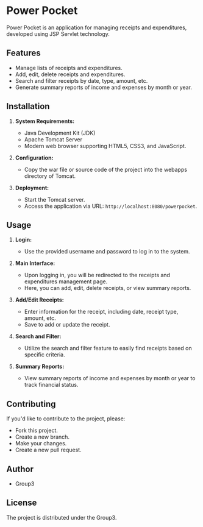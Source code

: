 # Power Pocket

Power Pocket is an application for managing receipts and expenditures, developed using JSP Servlet technology.

## Features

- Manage lists of receipts and expenditures.
- Add, edit, delete receipts and expenditures.
- Search and filter receipts by date, type, amount, etc.
- Generate summary reports of income and expenses by month or year.

## Installation

1. **System Requirements:**
    - Java Development Kit (JDK)
    - Apache Tomcat Server
    - Modern web browser supporting HTML5, CSS3, and JavaScript.

2. **Configuration:**
    - Copy the war file or source code of the project into the webapps directory of Tomcat.

3. **Deployment:**
    - Start the Tomcat server.
    - Access the application via URL: `http://localhost:8080/powerpocket`.

## Usage

1. **Login:**
    - Use the provided username and password to log in to the system.

2. **Main Interface:**
    - Upon logging in, you will be redirected to the receipts and expenditures management page.
    - Here, you can add, edit, delete receipts, or view summary reports.

3. **Add/Edit Receipts:**
    - Enter information for the receipt, including date, receipt type, amount, etc.
    - Save to add or update the receipt.

4. **Search and Filter:**
    - Utilize the search and filter feature to easily find receipts based on specific criteria.

5. **Summary Reports:**
    - View summary reports of income and expenses by month or year to track financial status.

## Contributing

If you'd like to contribute to the project, please:

- Fork this project.
- Create a new branch.
- Make your changes.
- Create a new pull request.

## Author

- Group3

## License

The project is distributed under the Group3.

